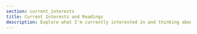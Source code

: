 ```yaml
---
section: current_interests
title: Current Interests and Readings
description: Explore what I'm currently interested in and thinking about.
---
```

